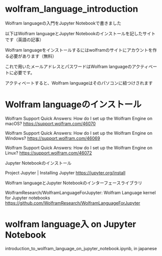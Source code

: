 # wolfram_language_introduction

Wolfram languageの入門をJupyter Notebookで書きました

以下はWolfram languageとJupyter Notebookのインストールを記したサイトです（英語の記事）

Wolfram languageをインストールするにはwolframのサイトにアカウントを作る必要があります（無料）

これで用いたメールアドレスとパスワードはWolfram languageのアクティベートに必要です。

アクティベートすると、Wolfram languageはそのパソコンに紐つけされます

# Wolfram languageのインストール

Wolfram Support Quick Answers: How do I set up the Wolfram Engine on macOS? https://support.wolfram.com/46070

Wolfram Support Quick Answers: How do I set up the Wolfram Engine on Windows? https://support.wolfram.com/46069

Wolfram Support Quick Answers: How do I set up the Wolfram Engine on Linux? https://support.wolfram.com/46072

Jupyter Notebookのインストール

Project Jupyter | Installing Jupyter https://jupyter.org/install

Wolfram languageとJupyter Notebookのインターフェースライブラリ

WolframResearch/WolframLanguageForJupyter: Wolfram Language kernel for Jupyter notebooks https://github.com/WolframResearch/WolframLanguageForJupyter

# wolfram language入 on Jupyter Notebook

introduction_to_wolfram_language_on_jupyter_notebook.ipynb, in japanese
